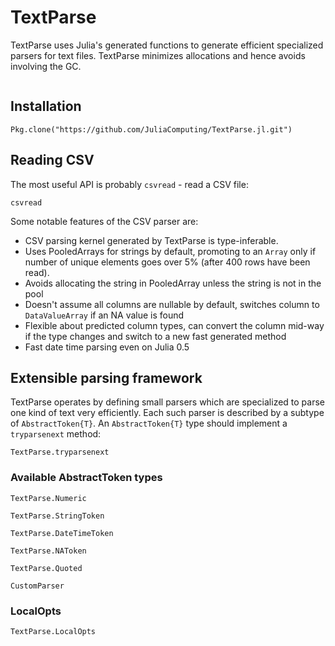 # TextParse

TextParse uses Julia's generated functions to generate efficient specialized parsers for text files. TextParse minimizes allocations and hence avoids involving the GC.

```@contents
```

## Installation

```
Pkg.clone("https://github.com/JuliaComputing/TextParse.jl.git")
```

## Reading CSV

The most useful API is probably `csvread` - read a CSV file:

```@docs
csvread
```

Some notable features of the CSV parser are:

- CSV parsing kernel generated by TextParse is type-inferable.
- Uses PooledArrays for strings by default, promoting to an `Array` only if number of unique elements goes over 5% (after 400 rows have been read).
- Avoids allocating the string in PooledArray unless the string is not in the pool
- Doesn't assume all columns are nullable by default, switches column to `DataValueArray` if an NA value is found
- Flexible about predicted column types, can convert the column mid-way if the type changes and switch to a new fast generated method
- Fast date time parsing even on Julia 0.5

## Extensible parsing framework

TextParse operates by defining small parsers which are specialized to parse one kind of text very efficiently. Each such parser is described by a subtype of `AbstractToken{T}`. An `AbstractToken{T}` type should implement a `tryparsenext` method:

```@docs
TextParse.tryparsenext
```

### Available AbstractToken types

```@docs
TextParse.Numeric
```

```@docs
TextParse.StringToken
```

```@docs
TextParse.DateTimeToken
```

```@docs
TextParse.NAToken
```
```@docs
TextParse.Quoted
```

```@docs
CustomParser
```

### LocalOpts

```@docs
TextParse.LocalOpts
```
